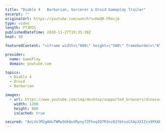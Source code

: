 ```yaml
---
title: "Diablo 4   Barbarian, Sorcerer & Druid Gameplay Trailer"
excerpt: ""
originalUrl: https://youtube.com/watch?v=HwQR-FRevjA
type: video
length: PT3M3S
publishedDateTime: 2020-11-27T19:35:38Z
heat: 50

featuredContent: "<iframe width=\"800\" height=\"500\" frameborder=\"0\" src=\"https://www.youtube.com/embed/HwQR-FRevjA\" allow=\"accelerometer; autoplay; encrypted-media; gyroscope; picture-in-picture\" allowfullscreen></iframe>"

provider:
  name: GamePlay
  domain: youtube.com

topics:
  - Diablo 4
  - Druid
  - Barbarian

images:
  - url: https://www.youtube.com/img/desktop/supported_browsers/dinosaur.png
    width: 1200
    height: 800
    isCached: true

secured: "AxLVnlM2gAUuTWMw5UkQuVRpnyfZFhxqIQ7R3oz82tbtvsCX4p3XIZcx9FKAbYH9bRts1yQDcmUK96bsepr43MhFjt6Wd5r4qlWV8ftnwB0SidhZ8kS6Z8Tj+IQiYMJP0+oNjRorCxgX2h4UWJZHiHZNX1Tct0mo4o8u/aSHeuaKYAFDNvlsBs5Z4DrHpfx8ss6d2E+1QrCFatcd7l9tCeiR27MY84Haca2U/z110tVluvqRlyHu8XDTnPog8xEGKltxQ5Tn6xXGFqWAFcwG/T/HBoyYa0nLXIjWUwQ/zwwfhiOA1JbqHyb8GEWBMunMvmWqZaua/jFVbnU/SMTbd8CI6bwRPWdnnkrrxiOF2/Z/u5nacPE19CeB8AuQYCt0HdMpJ6bZaPP97rVe8Zrx+XlrLIWD/k7AhwfQdwuiGyQ=;CXT+qp2lN67YkHQZ4OAOcg=="
---
```


